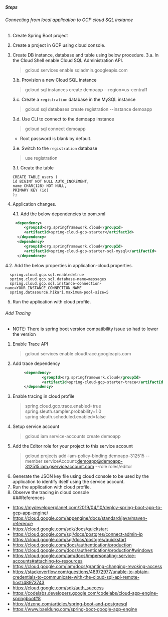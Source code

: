 ##### Steps

###### Connecting from local application to GCP cloud SQL instance
1. Create Spring Boot project
2. Create a project in GCP using cloud console.
3. Create DB instance, database and table using below procedure.
    3.a. In the Cloud Shell enable Cloud SQL Administration API.
    >gcloud services enable sqladmin.googleapis.com     

    3.b. Provision a new Cloud SQL instance
    >gcloud sql instances create demoapp --region=us-central1
    
    3.c. Create a `registration` database in the MySQL instance
    >gcloud sql databases create registration --instance demoapp
   
    3.d. Use CLI to connect to the demoapp instance
    >gcloud sql connect demoapp
   * Root  password is blank by default.
    
    3.e. Switch to the `registration` database
    >use registration
    
    3.f.  Create the table
    ```
   CREATE TABLE users (
   id BIGINT NOT NULL AUTO_INCREMENT,
   name CHAR(128) NOT NULL,
   PRIMARY KEY (id)
   );

4. Application changes.
  
   4.1. Add the below dependencies to pom.xml
    ```xml
     <dependency>
         <groupId>org.springframework.cloud</groupId>
         <artifactId>spring-cloud-gcp-starter</artifactId>
      </dependency>
      <dependency>
         <groupId>org.springframework.cloud</groupId>
         <artifactId>spring-cloud-gcp-starter-sql-mysql</artifactId>
      </dependency>

   
  4.2. Add the below properties in application-cloud.properties.

      spring.cloud.gcp.sql.enabled=true
      spring.cloud.gcp.sql.database-name=messages
      spring.cloud.gcp.sql.instance-connection-name=YOUR_INSTANCE_CONNECTION_NAME
      spring.datasource.hikari.maximum-pool-size=5

5. Run the application with cloud profile.

###### Add Tracing
* NOTE: There is spring boot version compatibility issue so had to lower the version
1. Enable Trace API
   >gcloud services enable cloudtrace.googleapis.com
2. Add trace dependency
   ```xml
        <dependency>
                <groupId>org.springframework.cloud</groupId>
                <artifactId>spring-cloud-gcp-starter-trace</artifactId>
        </dependency>
3. Enable tracing in cloud profile
   >spring.cloud.gcp.trace.enabled=true
   spring.sleuth.sampler.probability=1.0
   spring.sleuth.scheduled.enabled=false
4. Setup service account
   >gcloud iam service-accounts create demoapp
5. Add the Editor role for your project to this service account
   >gcloud projects add-iam-policy-binding demoapp-312515 --member serviceAccount:demoapp@demoapp-312515.iam.gserviceaccount.com --role roles/editor
6. Generate the JSON key file using cloud console to be used by the application to identify itself using the service account.
7. Run the application with cloud profile.
8. Observe the tracing in cloud console  
###References
* https://mydeveloperplanet.com/2019/04/10/deploy-spring-boot-app-to-gcp-app-engine/
* https://cloud.google.com/appengine/docs/standard/java/maven-reference
* https://cloud.google.com/sdk/docs/quickstart
* https://cloud.google.com/sql/docs/postgres/connect-admin-ip
* https://cloud.google.com/sql/docs/postgres/quickstart
* https://cloud.google.com/docs/authentication/production
* https://cloud.google.com/docs/authentication/production#windows
* https://cloud.google.com/iam/docs/impersonating-service-accounts#attaching-to-resources
* https://cloud.google.com/iam/docs/granting-changing-revoking-access
* https://stackoverflow.com/questions/48972977/unable-to-obtain-credentials-to-communicate-with-the-cloud-sql-api-remote-host/48973743
* https://cloud.google.com/sdk/auth_success
* https://codelabs.developers.google.com/codelabs/cloud-app-engine-springboot#8
* https://dzone.com/articles/spring-boot-and-postgresql
* https://www.baeldung.com/spring-boot-google-app-engine